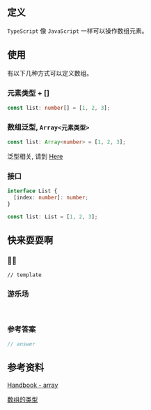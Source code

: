## 定义

`TypeScript` 像 `JavaScript` 一样可以操作数组元素。 

## 使用

有以下几种方式可以定义数组。

### 元素类型 + []

```ts
const list: number[] = [1, 2, 3];
```

### 数组泛型, `Array<元素类型>`

```ts
const list: Array<number> = [1, 2, 3];
```

泛型相关, 请到 [Here](../generics/README.md)

### 接口

```ts
interface List {
  [index: number]: number;
}

const list: List = [1, 2, 3];
```

## 快来耍耍啊

### 🌰🌰

<!-- 题目 -->

```
// template
```

### 游乐场

<br />

<Editor
  value='// enjoy yourself'
/>

### 参考答案

```ts
// answer
```

## 参考资料

[Handbook - array](https://www.typescriptlang.org/docs/handbook/basic-types.html#array)

[数组的类型](https://ts.xcatliu.com/basics/type-of-array.html)
